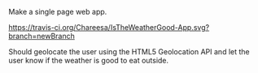 Make a single page web app.

https://travis-ci.org/Chareesa/IsTheWeatherGood-App.svg?branch=newBranch

Should geolocate the user using the HTML5 Geolocation API and let the user know if the weather is good to eat outside.
